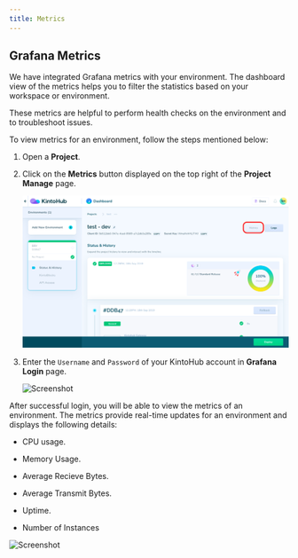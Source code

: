 ```yaml
---
title: Metrics
---
```


## Grafana Metrics

We have integrated Grafana metrics with your environment. The dashboard view of the metrics helps you to filter the statistics based on your workspace or environment.

These metrics are helpful to perform health checks on the environment and to troubleshoot issues.

To view metrics for an environment, follow the steps mentioned below:

1. Open a **Project**.

2. Click on the **Metrics** button displayed on the top right of the **Project Manage** page.

    ![Screenshot](/docs/assets/metrics-btn.png)

3. Enter the `Username` and `Password` of your KintoHub account in **Grafana Login** page.

    ![Screenshot](/docs/assets/grafana_login.png)

After successful login, you will be able to view the metrics of an environment. The metrics provide real-time updates for an environment and displays the following details:

- CPU usage.

- Memory Usage.

- Average Recieve Bytes.

- Average Transmit Bytes.

- Uptime.

- Number of Instances

![Screenshot](/docs/assets/grafana-metrics.png)
